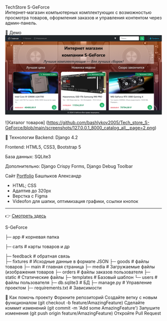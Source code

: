 TechStore S-GeForce  
Интернет-магазин компьютерных комплектующих с возможностью просмотра товаров, оформления заказов и управления контентом через админ-панель.

🚀 Демо  
![Главная страница](https://github.com/bashlykov2005/Tech_store_S-GeForce/raw/main/screenshots/127.0.0.1_8000_main.png)

![Каталог товаров] (https://github.com/bashlykov2005/Tech_store_S-GeForce/blob/main/screenshots/127.0.0.1_8000_catalog_all__page=2.png)

🔧 Технологии
Backend: Django 4.2

Frontend: HTML5, CSS3, Bootstrap 5

База данных: SQLite3

Дополнительно: Django Crispy Forms, Django Debug Toolbar


Сайт [Portfolio](https://bashlykov2005.github.io/Portfolio/) Башлыков Александр
 - HTML; CSS
 - Адаптив до 320px
 - Верстка с Figma
 - Videofon для шапки, оптимизация графики, ссылки кнопок
---
:point_right: [Смотреть здесь](https://bashlykov2005.github.io/Portfolio/)



S-GeForce

├─ app # корневая папка

├─ carts          # карты товаров и др

├─ feedback      # обратная связь  
├─ fixtures     # Исходные данные в формате JSON
├─ goods             # файлы товаров
├─ main             # главная страница
├─ media             # Загружаемые файлы (изображения товаров
├─ orders           # файлы заказов пользователя
├─ static           # Статические файлы
├─ templates        # Базовый шаблон
└─ users            # файлы пользователя
├─ db.sqlite3         # БД
├─ manage.py          # Управление проектом
├─ requirements.txt  # Зависимости



🤝 Как помочь проекту
Форкните репозиторий
Создайте ветку с новым функционалом (git checkout -b feature/AmazingFeature)
Сделайте коммит изменений (git commit -m 'Add some AmazingFeature')
Запушите изменения (git push origin feature/AmazingFeature)
Откройте Pull Request
